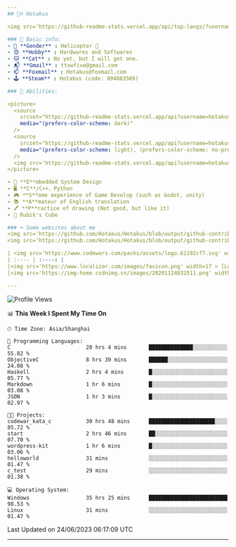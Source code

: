 ```yaml
---
## 🕵️‍♂️ Hotakus 

<img src='https://github-readme-stats.vercel.app/api/top-langs/?username=hotakus&layout=compact&theme=calm&border_radius=10#gh-dark-mode-only' width=350  align='right'>

### 📰 Basic info:
- 👬 **Gender** : Helicopter 🚁
- 😍 **Hobby** : Hardwares and Softwares
- 🐱 **Cat** : No yet, but I will get one.
- 📬 **Gmail** : ttowfive@gmail.com
- 📫 **Foxmail** : Hotakus@foxmail.com
- 🕹 **Steam** : Hotakus (code: 894883509)

### 💪 Abilities:

<picture>
  <source
    srcset="https://github-readme-stats.vercel.app/api?username=hotakus&show_icons=true&theme=calm&border_radius=10"
    media="(prefers-color-scheme: dark)"
  />
  <source
    srcset="https://github-readme-stats.vercel.app/api?username=hotakus&show_icons=true&theme=default&border_radius=10"
    media="(prefers-color-scheme: light), (prefers-color-scheme: no-preference)"
  />
  <img src='https://github-readme-stats.vercel.app/api?username=hotakus&show_icons=true&theme=calm&border_radius=10' width=350 align='right'>
</picture>

- 🔌 **E**mbedded System Design
- 🖥 **C**/C++、Python
- 🎮 **S**ome experience of Game Develop (such as Godot, unity)
- 📚 **A**mateur of English translation 
- 🖊 **P**ractice of drawing (Not good, but like it) 
- 🎲 Rubik's Cube

### ⌨ Some websites about me
<img src='https://github.com/Hotakus/Hotakus/blob/output/github-contribution-grid-snake-dark.svg#gh-dark-mode-only' width=450 align='right'>
<img src='https://github.com/Hotakus/Hotakus/blob/output/github-contribution-grid-snake.svg#gh-light-mode-only' width=450 align='right'>

| <img src='https://www.codewars.com/packs/assets/logo.61192cf7.svg' width=15 > [CodeWars](https://www.codewars.com/users/Hotakus) |<img src='https://www.codewars.com/users/Hotakus/badges/micro' width=150 >|  
| :---- | :----: | 
|<img src='https://www.localizor.com/images/favicon.png' width=17 > [Localizor](https://www.codewars.com/users/Hotakus)| <img src='https://www.localizor.com/images/localizor-logo.png' width=100 > |
|<img src='https://img-home.csdnimg.cn/images/20201124032511.png' width=30 > [CSDN](https://blog.csdn.net/qq_26106317?spm=1010.2135.3001.5421)|<img width=16 src="https://img-home.csdnimg.cn/images/20210108035947.gif"> <img src="https://csdnimg.cn/identity/blog4.png" width=16>|

---
```


<!--START_SECTION:waka-->
![Profile Views](http://img.shields.io/badge/Profile%20Views-53-blue)

📊 **This Week I Spent My Time On** 

```text
🕑︎ Time Zone: Asia/Shanghai

💬 Programming Languages: 
C                        20 hrs 4 mins       ██████████████░░░░░░░░░░░   55.82 % 
ObjectiveC               8 hrs 39 mins       ██████░░░░░░░░░░░░░░░░░░░   24.08 % 
Haskell                  2 hrs 4 mins        █░░░░░░░░░░░░░░░░░░░░░░░░   05.77 % 
Markdown                 1 hr 6 mins         █░░░░░░░░░░░░░░░░░░░░░░░░   03.08 % 
JSON                     1 hr 3 mins         █░░░░░░░░░░░░░░░░░░░░░░░░   02.97 % 

🐱‍💻 Projects: 
codewar_kata_c           30 hrs 48 mins      █████████████████████░░░░   85.72 % 
start                    2 hrs 46 mins       ██░░░░░░░░░░░░░░░░░░░░░░░   07.70 % 
wordpress-kit            1 hr 6 mins         █░░░░░░░░░░░░░░░░░░░░░░░░   03.06 % 
helloworld               31 mins             ░░░░░░░░░░░░░░░░░░░░░░░░░   01.47 % 
c_test                   29 mins             ░░░░░░░░░░░░░░░░░░░░░░░░░   01.38 % 

💻 Operating System: 
Windows                  35 hrs 25 mins      █████████████████████████   98.53 % 
Linux                    31 mins             ░░░░░░░░░░░░░░░░░░░░░░░░░   01.47 % 
```


 Last Updated on 24/06/2023 06:17:09 UTC
<!--END_SECTION:waka-->

---
